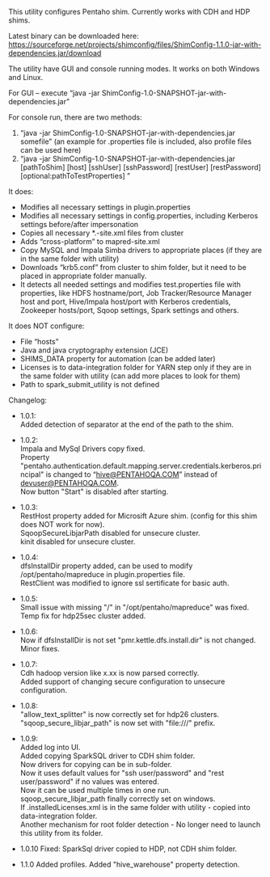This utility configures Pentaho shim. Currently works with CDH and HDP shims.

Latest binary can be downloaded here: https://sourceforge.net/projects/shimconfig/files/ShimConfig-1.1.0-jar-with-dependencies.jar/download


The utility have GUI and console running modes. It works on both Windows and Linux.

For GUI – execute “java -jar ShimConfig-1.0-SNAPSHOT-jar-with-dependencies.jar”

For console run, there are two methods:  
1. “java -jar ShimConfig-1.0-SNAPSHOT-jar-with-dependencies.jar somefile” (an example for .properties file is included, also profile files can be used here)
2. “java -jar ShimConfig-1.0-SNAPSHOT-jar-with-dependencies.jar [pathToShim] [host] [sshUser] [sshPassword] [restUser] [restPassword] [optional:pathToTestProperties] ”  

It does:
- Modifies all necessary settings in plugin.properties
-	Modifies all necessary settings in config.properties, including Kerberos settings before/after impersonation 
-	Copies all necessary *.-site.xml files from cluster
-	Adds “cross-platform” to mapred-site.xml
-	Copy MySQL and Impala Simba drivers to appropriate places (if they are in the same folder with utility)
-	Downloads “krb5.conf” from cluster to shim folder, but it need to be placed in appropriate folder manually.
-	It detects all needed settings and modifies test.properties file with properties, like HDFS hostname/port, Job Tracker/Resource Manager host and port, Hive/Impala host/port with Kerberos credentials, Zookeeper hosts/port, Sqoop settings, Spark settings and others.

It does NOT configure:
-	File “hosts”
-	Java and java cryptography extension (JCE) 
-	SHIMS_DATA property for automation (can be added later)
-	Licenses is to data-integration folder for YARN step only if they are in the same folder with utility (can add more places to look for them)
- Path to spark_submit_utility is not defined

Changelog:
- 1.0.1:  
Added detection of separator at the end of the path to the shim.  
- 1.0.2:  
Impala and MySql Drivers copy fixed.  
Property "pentaho.authentication.default.mapping.server.credentials.kerberos.principal" is changed to “hive@PENTAHOQA.COM” instead of devuser@PENTAHOQA.COM.  
Now button "Start" is disabled after starting.  
- 1.0.3:  
RestHost property added for Microsift Azure shim. (config for this shim does NOT work for now).  
SqoopSecureLibjarPath disabled for unsecure cluster.  
kinit disabled for unsecure cluster.  
- 1.0.4:  
dfsInstallDir property added, can be used to modify /opt/pentaho/mapreduce in plugin.properties file.  
RestClient was modified to ignore ssl sertificate for basic auth.  
- 1.0.5:  
Small issue with missing "/" in "/opt/pentaho/mapreduce" was fixed.  
Temp fix for hdp25sec cluster added.  
- 1.0.6:  
Now if dfsInstallDir is not set "pmr.kettle.dfs.install.dir" is not changed.  
Minor fixes.  
- 1.0.7:  
Cdh hadoop version like x.xx is now parsed correctly.  
Added support of changing secure configuration to unsecure configuration.  
- 1.0.8:  
"allow_text_splitter" is now correctly set for hdp26 clusters.  
"sqoop_secure_libjar_path" is now set with "file:///" prefix.  
- 1.0.9:  
Added log into UI.  
Added copying SparkSQL driver to CDH shim folder.  
Now drivers for copying can be in sub-folder.  
Now it uses default values for "ssh user/password" and "rest user/password" if no values was entered.  
Now it can be used multiple times in one run.  
sqoop_secure_libjar_path finally correctly set on windows.  
If .installedLicenses.xml is in the same folder with utility - copied into data-integration folder.  
Another mechanism for root folder detection - No longer need to launch this utility from its folder.  
- 1.0.10
Fixed: SparkSql driver copied to HDP, not CDH shim folder.

- 1.1.0
Added profiles.
Added "hive_warehouse" property detection.
